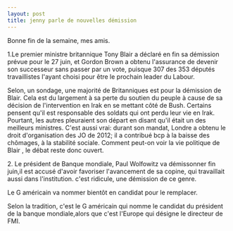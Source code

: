 ```yaml
---
layout: post
title: jenny parle de nouvelles démission
---
```


<p>Bonne fin de la semaine, mes amis.</p>
<p>1.Le premier ministre britannique Tony Blair a déclaré en fin sa démission prévue pour le 27 juin, et Gordon Brown a obtenu l&#39;assurance de devenir son successeur sans passer par un vote, puisque 307 des 353 députés travaillistes l&#39;ayant choisi pour être le prochain leader du Labour.</p>
<p>Selon, un sondage, une majorité de Britanniques est pour la démission de Blair. Cela est du largement à sa perte du soutien du peuple à cause de sa décision de l&#39;intervention en Irak en se mettant côté de Bush. Certains pensent qu&#39;il est responsable des soldats qui ont perdu leur vie en Irak. Pourtant, les autres pleuraient son départ en disant qu&#39;il était un des meilleurs ministres. C&#39;est aussi vrai: durant son mandat, Londre a obtenu le droit d&#39;organisation des JO de 2012; il a contribué bcp à la baisse des chômages, à la stabilité sociale. Comment peut-on voir la vie politique de Blair , le débat reste donc ouvert.</p>
<p>2. Le président de Banque mondiale, Paul Wolfowitz va démissonner fin juin,il est accusé d&#39;avoir favoriser l&#39;avancement de sa copine, qui travaillait aussi dans l&#39;institution. c&#39;est ridicule, une démission de ce genre.</p>
<p>Le G américain va nommer bientôt en candidat pour le remplacer.</p>
<p>Selon la tradition, c&#39;est le G américain qui nomme le candidat du président de la banque mondiale,alors que c&#39;est l&#39;Europe qui désigne le directeur de FMI. </p>
<p>&nbsp;</p>
<p></p>
